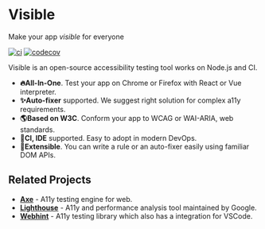 # Visible

Make your app *visible* for everyone

[![ci](https://github.com/neet/masto.js/workflows/CI/badge.svg)](https://github.com/neet/visible/actions)
[![codecov](https://codecov.io/gh/neet/visible/branch/master/graph/badge.svg?token=vhlxlIJpAg)](https://codecov.io/gh/neet/visible)

Visible is an open-source accessibility testing tool works on Node.js and CI.

- **🔥All-In-One**. Test your app on Chrome or Firefox with React or Vue interpreter.
- **✨Auto-fixer** supported. We suggest right solution for complex a11y requirements.
- **🌎Based on W3C**. Conform your app to WCAG or WAI-ARIA, web standards.
- **🤖CI, IDE** supported. Easy to adopt in modern DevOps.
- **🔌Extensible**. You can write a rule or an auto-fixer easily using familiar DOM APIs.

## Related Projects
- **[Axe](https://github.com/dequelabs/axe-core)** - A11y testing engine for web.
- **[Lighthouse](https://github.com/GoogleChrome/lighthouse)** - A11y and performance analysis tool maintained by Google.
- **[Webhint](https://github.com/webhintio/hint)** - A11y testing library which also has a integration for VSCode.
